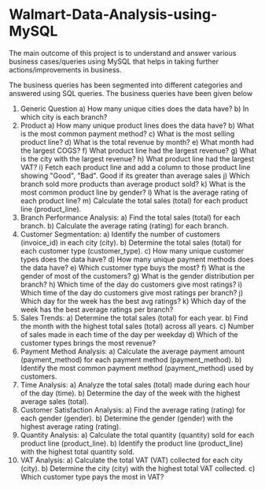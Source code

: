 # Walmart-Data-Analysis-using-MySQL
The main outcome of this project is to understand and answer various business cases/queries using MySQL that helps in taking further actions/improvements in business.


The business queries has been segmented into different categories and answered using SQL queries.
The business queries have been given below
1.	Generic Question
    a)	How many unique cities does the data have?
b)	In which city is each branch?
2.	Product
a)	How many unique product lines does the data have?
b)	What is the most common payment method?
c)	What is the most selling product line?
d)	What is the total revenue by month?
e)	What month had the largest COGS?
f)	What product line had the largest revenue?
g)	What is the city with the largest revenue?
h)	What product line had the largest VAT?
i)	Fetch each product line and add a column to those product line showing "Good", "Bad". Good if its greater than average sales
j)	Which branch sold more products than average product sold?
k)	What is the most common product line by gender?
l)	What is the average rating of each product line?
m)	Calculate the total sales (total) for each product line (product_line).
3.	Branch Performance Analysis:
a)	Find the total sales (total) for each branch.
b)	Calculate the average rating (rating) for each branch.
4.	Customer Segmentation:
a)	Identify the number of customers (invoice_id) in each city (city).
b)	Determine the total sales (total) for each customer type (customer_type).
c)	How many unique customer types does the data have?
d)	How many unique payment methods does the data have?
e)	Which customer type buys the most?
f)	What is the gender of most of the customers?
g)	What is the gender distribution per branch?
h)	Which time of the day do customers give most ratings?
i)	Which time of the day do customers give most ratings per branch?
j)	Which day for the week has the best avg ratings?
k)	Which day of the week has the best average ratings per branch?
5.	Sales Trends:
a)	Determine the total sales (total) for each year.
b)	Find the month with the highest total sales (total) across all years.
c)	Number of sales made in each time of the day per weekday
d)	Which of the customer types brings the most revenue?
6.	Payment Method Analysis:
a)	Calculate the average payment amount (payment_method) for each payment method (payment_method).
b)	Identify the most common payment method (payment_method) used by customers.
7.	Time Analysis:
a)	Analyze the total sales (total) made during each hour of the day (time).
b)	Determine the day of the week with the highest average sales (total).
8.	Customer Satisfaction Analysis:
a)	Find the average rating (rating) for each gender (gender).
b)	Determine the gender (gender) with the highest average rating (rating).
9.	Quantity Analysis:
a)	Calculate the total quantity (quantity) sold for each product line (product_line).
b)	Identify the product line (product_line) with the highest total quantity sold.
10.	VAT Analysis:
a)	Calculate the total VAT (VAT) collected for each city (city).
b)	Determine the city (city) with the highest total VAT collected.
c)	Which customer type pays the most in VAT?
